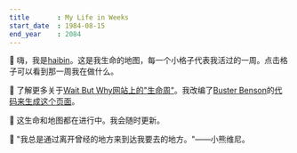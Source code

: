 ```yaml
---
title       : My Life in Weeks
start_date	: 1984-08-15
end_year    : 2084
---
```


👋 嗨，我是[haibin](https://week.haibingpt.work)。这是我生命的地图，每一个小格子代表我活过的一周。点击格子可以看到那一周我在做什么。

📍 了解更多关于[Wait But Why网站上的"生命周"](https://waitbutwhy.com/2014/05/life-weeks.html)。我改编了[Buster Benson](https://busterbenson.com/life-in-weeks)的[代码来生成这个页面](https://github.com/haibingpt/life-in-weeks)。

🌱 这生命和地图都在进行中。我会随时更新。

🍯 "我总是通过离开曾经的地方来到达我要去的地方。"——小熊维尼。

